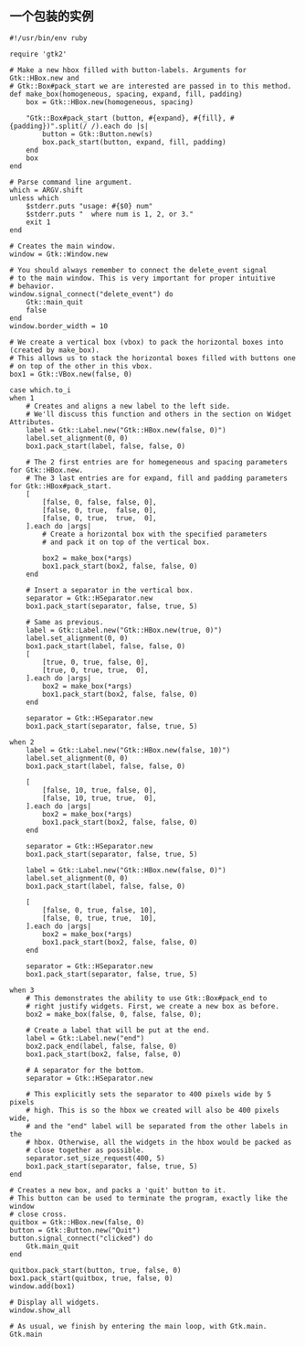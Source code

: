 ## 一个包装的实例

	#!/usr/bin/env ruby
	
	require 'gtk2'
	
	# Make a new hbox filled with button-labels. Arguments for Gtk::HBox.new and 
	# Gtk::Box#pack_start we are interested are passed in to this method.
	def make_box(homogeneous, spacing, expand, fill, padding)
	    box = Gtk::HBox.new(homogeneous, spacing)
	
	    "Gtk::Box#pack_start (button, #{expand}, #{fill}, #{padding})".split(/ /).each do |s|
	        button = Gtk::Button.new(s)
	        box.pack_start(button, expand, fill, padding)
	    end
	    box
	end
	
	# Parse command line argument.
	which = ARGV.shift
	unless which
	    $stderr.puts "usage: #{$0} num"
	    $stderr.puts "	where num is 1, 2, or 3."
	    exit 1
	end
	
	# Creates the main window.
	window = Gtk::Window.new
	
	# You should always remember to connect the delete_event signal
	# to the main window. This is very important for proper intuitive
	# behavior.
	window.signal_connect("delete_event") do
	    Gtk::main_quit
	    false
	end
	window.border_width = 10
	
	# We create a vertical box (vbox) to pack the horizontal boxes into (created by make_box).
	# This allows us to stack the horizontal boxes filled with buttons one
	# on top of the other in this vbox.
	box1 = Gtk::VBox.new(false, 0)
	
	case which.to_i
	when 1
	    # Creates and aligns a new label to the left side.  
	    # We'll discuss this function and others in the section on Widget Attributes.
	    label = Gtk::Label.new("Gtk::HBox.new(false, 0)")
	    label.set_alignment(0, 0)
	    box1.pack_start(label, false, false, 0)
	
	    # The 2 first entries are for homegeneous and spacing parameters for Gtk::HBox.new.
	    # The 3 last entries are for expand, fill and padding parameters for Gtk::HBox#pack_start.
	    [
	        [false, 0, false, false, 0],
	        [false, 0, true,  false, 0],
	        [false, 0, true,  true,  0],
	    ].each do |args|
	        # Create a horizontal box with the specified parameters 
	        # and pack it on top of the vertical box.
	
	        box2 = make_box(*args)
	        box1.pack_start(box2, false, false, 0)
	    end
	
	    # Insert a separator in the vertical box.
	    separator = Gtk::HSeparator.new
	    box1.pack_start(separator, false, true, 5)
	
	    # Same as previous.
	    label = Gtk::Label.new("Gtk::HBox.new(true, 0)")
	    label.set_alignment(0, 0)
	    box1.pack_start(label, false, false, 0)
	    [
	        [true, 0, true, false, 0],
	        [true, 0, true, true,  0],
	    ].each do |args|
	        box2 = make_box(*args)
	        box1.pack_start(box2, false, false, 0)
	    end
	
	    separator = Gtk::HSeparator.new
	    box1.pack_start(separator, false, true, 5)
	
	when 2
	    label = Gtk::Label.new("Gtk::HBox.new(false, 10)")
	    label.set_alignment(0, 0)
	    box1.pack_start(label, false, false, 0)
	
	    [
	        [false, 10, true, false, 0],
	        [false, 10, true, true,  0],
	    ].each do |args|
	        box2 = make_box(*args)
	        box1.pack_start(box2, false, false, 0)
	    end
	
	    separator = Gtk::HSeparator.new
	    box1.pack_start(separator, false, true, 5)
	
	    label = Gtk::Label.new("Gtk::HBox.new(false, 0)")
	    label.set_alignment(0, 0)
	    box1.pack_start(label, false, false, 0)
	
	    [
	        [false, 0, true, false, 10],
	        [false, 0, true, true,  10],
	    ].each do |args|
	        box2 = make_box(*args)
	        box1.pack_start(box2, false, false, 0)
	    end
	
	    separator = Gtk::HSeparator.new
	    box1.pack_start(separator, false, true, 5)
	
	when 3
	    # This demonstrates the ability to use Gtk::Box#pack_end to
	    # right justify widgets. First, we create a new box as before.
	    box2 = make_box(false, 0, false, false, 0);
	
	    # Create a label that will be put at the end.
	    label = Gtk::Label.new("end")
	    box2.pack_end(label, false, false, 0)
	    box1.pack_start(box2, false, false, 0)
	
	    # A separator for the bottom.
	    separator = Gtk::HSeparator.new
	
	    # This explicitly sets the separator to 400 pixels wide by 5 pixels
	    # high. This is so the hbox we created will also be 400 pixels wide,
	    # and the "end" label will be separated from the other labels in the
	    # hbox. Otherwise, all the widgets in the hbox would be packed as
	    # close together as possible. 
	    separator.set_size_request(400, 5)
	    box1.pack_start(separator, false, true, 5)
	end
	
	# Creates a new box, and packs a 'quit' button to it.
	# This button can be used to terminate the program, exactly like the window
	# close cross.
	quitbox = Gtk::HBox.new(false, 0)
	button = Gtk::Button.new("Quit")
	button.signal_connect("clicked") do
	    Gtk.main_quit
	end 
	
	quitbox.pack_start(button, true, false, 0)
	box1.pack_start(quitbox, true, false, 0)
	window.add(box1)
	
	# Display all widgets.
	window.show_all
	
	# As usual, we finish by entering the main loop, with Gtk.main.
	Gtk.main